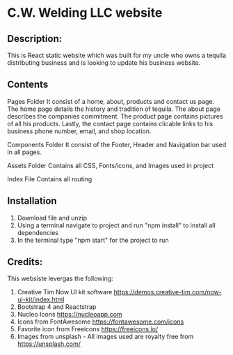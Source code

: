 # C.W. Welding LLC website

## Description:

This is React static website which was built for my uncle who owns a tequila distributing business and is looking to update his business website.

## Contents

Pages Folder
It consist of a home, about, products and contact us page.
The home page details the history and tradition of tequila. The about page describes the companies commitment. The product page contains pictures of all his products. Lastly, the contact page contains clicable links to his business phone number, email, and shop location.

Components Folder
It consist of the Footer, Header and Navigation bar used in all pages.

Assets Folder
Contains all CSS, Fonts/icons, and Images used in project

Index File
Contains all routing

## Installation

1. Download file and unzip
2. Using a terminal navigate to project and run "npm install" to install all dependencies
3. In the terminal type "npm start" for the project to run

## Credits:

This websiste levergas the following:

1. Creative Tim Now UI kit software https://demos.creative-tim.com/now-ui-kit/index.html
2. Bootstrap 4 and Reactstrap
3. Nucleo Icons https://nucleoapp.com
4. Icons from FontAwesome https://fontawesome.com/icons
5. Favorite icon from Freeicons https://freeicons.io/
6. Images from unsplash - All images used are royalty free from https://unsplash.com/

